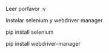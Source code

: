 Leer porfavor :v

Instalar selenium y webdriver manager

pip install selenium

pip install webdriver-manager
